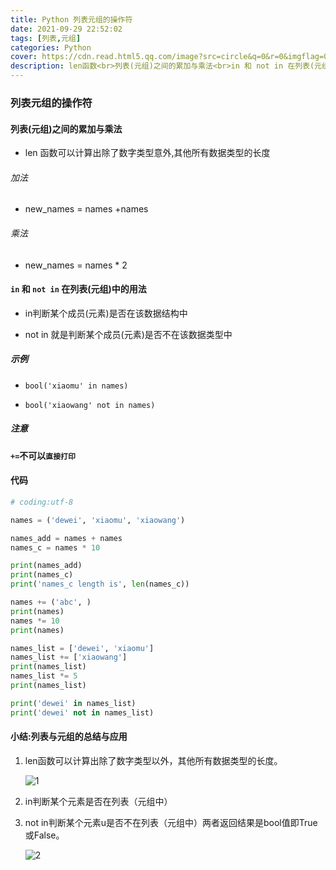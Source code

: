```yaml
---
title: Python 列表元组的操作符
date: 2021-09-29 22:52:02
tags: [列表,元组]
categories: Python
cover: https://cdn.read.html5.qq.com/image?src=circle&q=0&r=0&imgflag=0&cdn_cache=1800&w=0&h=0&imageUrl=https://learnonly-7.oss-cn-qingdao.aliyuncs.com/2021-9-29/4.png
description: len函数<br>列表(元组)之间的累加与乘法<br>in 和 not in 在列表(元组)中的用法
---
```


### 列表元组的操作符

#### 列表(元组)之间的累加与乘法

- len 函数可以计算出除了数字类型意外,其他所有数据类型的长度

###### 加法

- new_names = names +names

###### 乘法

- new_names = names * 2

#### `in` 和  `not in` 在列表(元组)中的用法

- in判断某个成员(元素)是否在该数据结构中

- not in 就是判断某个成员(元素)是否不在该数据类型中

##### 示例

- `bool('xiaomu' in names)`

- `bool('xiaowang' not in names)`

##### 注意

**`+=`不可以`直接打印`**

#### 代码

```python
# coding:utf-8

names = ('dewei', 'xiaomu', 'xiaowang')

names_add = names + names
names_c = names * 10

print(names_add)
print(names_c)
print('names_c length is', len(names_c))

names += ('abc', )
print(names)
names *= 10
print(names)

names_list = ['dewei', 'xiaomu']
names_list += ['xiaowang']
print(names_list)
names_list *= 5
print(names_list)

print('dewei' in names_list)
print('dewei' not in names_list)

```

#### 小结:列表与元组的总结与应用

1. len函数可以计算出除了数字类型以外，其他所有数据类型的长度。

   ![1](https://cdn.read.html5.qq.com/image?src=circle&q=0&r=0&imgflag=0&cdn_cache=1800&w=0&h=0&imageUrl=https://learnonly-7.oss-cn-qingdao.aliyuncs.com/2021-9-29/1.jpg)

2. in判断某个元素是否在列表（元组中）

3. not in判断某个元素u是否不在列表（元组中）两者返回结果是bool值即True或False。

   ![2](https://cdn.read.html5.qq.com/image?src=circle&q=0&r=0&imgflag=0&cdn_cache=1800&w=0&h=0&imageUrl=https://learnonly-7.oss-cn-qingdao.aliyuncs.com/2021-9-29/2.jpg)
